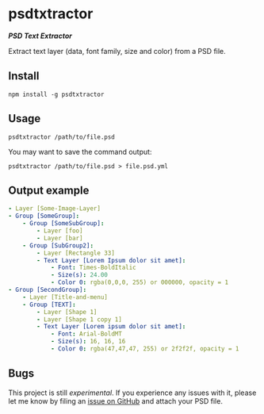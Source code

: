 # psdtxtractor

***PSD Text Extractor***

Extract text layer (data, font family, size and color) from a PSD file.

## Install

```
npm install -g psdtxtractor
```


## Usage

```
psdtxtractor /path/to/file.psd
```

You may want to save the command output:

```
psdtxtractor /path/to/file.psd > file.psd.yml
```

## Output example

```yml
- Layer [Some-Image-Layer]
- Group [SomeGroup]:
    - Group [SomeSubGroup]:
        - Layer [foo]
        - Layer [bar]
    - Group [SubGroup2]:
        - Layer [Rectangle 33]
        - Text Layer [Lorem Ipsum dolor sit amet]:
            - Font: Times-BoldItalic
            - Size(s): 24.00
            - Color 0: rgba(0,0,0, 255) or 000000, opacity = 1
- Group [SecondGroup]:
    - Layer [Title-and-menu]
    - Group [TEXT]:
        - Layer [Shape 1]
        - Layer [Shape 1 copy 1]
        - Text Layer [Lorem ipsum dolor sit amet]:
            - Font: Arial-BoldMT
            - Size(s): 16, 16, 16
            - Color 0: rgba(47,47,47, 255) or 2f2f2f, opacity = 1
```


## Bugs

This project is still *experimental*. If you experience any issues with it, 
please let me know by filing an [issue on GitHub](https://github.com/opi/psdtxtractor/issues)
and attach your PSD file.
